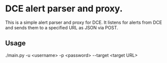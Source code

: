 # DCE alert parser and proxy.

This is a simple alert parser and proxy for DCE. It listens for alerts from DCE and sends them to a specified URL as JSON via POST.

## Usage

./main.py -u \<username\> -p \<password\> --target \<target URL\>


